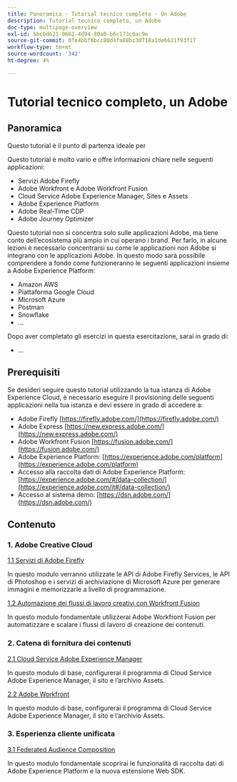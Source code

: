 ```yaml
---
title: Panoramica - Tutorial tecnico completo - Un Adobe
description: Tutorial tecnico completo, un Adobe
doc-type: multipage-overview
exl-id: 5bc0d621-0662-4d94-80a0-b6c173c0ac9e
source-git-commit: 0fe4bbf6bcc80d4fa88bc30718a1de6621f93f17
workflow-type: tm+mt
source-wordcount: '342'
ht-degree: 4%

---
```


# Tutorial tecnico completo, un Adobe

## Panoramica

Questo tutorial è il punto di partenza ideale per

Questo tutorial è molto vario e offre informazioni chiare nelle seguenti applicazioni:

- Servizi Adobe Firefly
- Adobe Workfront e Adobe Workfront Fusion
- Cloud Service Adobe Experience Manager, Sites e Assets
- Adobe Experience Platform
- Adobe Real-Time CDP
- Adobe Journey Optimizer


Questo tutorial non si concentra solo sulle applicazioni Adobe, ma tiene conto dell’ecosistema più ampio in cui operano i brand. Per farlo, in alcune lezioni è necessario concentrarsi su come le applicazioni non Adobe si integrano con le applicazioni Adobe. In questo modo sarà possibile comprendere a fondo come funzioneranno le seguenti applicazioni insieme a Adobe Experience Platform:

- Amazon AWS
- Piattaforma Google Cloud
- Microsoft Azure
- Postman
- Snowflake
- ...

Dopo aver completato gli esercizi in questa esercitazione, sarai in grado di:

- ...

## Prerequisiti

Se desideri seguire questo tutorial utilizzando la tua istanza di Adobe Experience Cloud, è necessario eseguire il provisioning delle seguenti applicazioni nella tua istanza e devi essere in grado di accedere a:

- Adobe Firefly [https://firefly.adobe.com/](https://firefly.adobe.com/)
- Adobe Express [https://new.express.adobe.com/](https://new.express.adobe.com/)
- Adobe Workfront Fusion [https://fusion.adobe.com/](https://fusion.adobe.com/)
- Adobe Experience Platform: [https://experience.adobe.com/platform](https://experience.adobe.com/platform)
- Accesso alla raccolta dati di Adobe Experience Platform: [https://experience.adobe.com/#/data-collection/](https://experience.adobe.com/it#/data-collection/)
- Accesso al sistema demo: [https://dsn.adobe.com/](https://dsn.adobe.com/)

## Contenuto

### 1. Adobe Creative Cloud

[1.1 Servizi di Adobe Firefly](./modules/creative-cloud/module1.1/firefly-services.md)

In questo modulo verranno utilizzate le API di Adobe Firefly Services, le API di Photoshop e i servizi di archiviazione di Microsoft Azure per generare immagini e memorizzarle a livello di programmazione.

[1.2 Automazione dei flussi di lavoro creativi con Workfront Fusion](./modules/creative-cloud/module1.2/automation.md)

In questo modulo fondamentale utilizzerai Adobe Workfront Fusion per automatizzare e scalare i flussi di lavoro di creazione dei contenuti.

### 2. Catena di fornitura dei contenuti

[2.1 Cloud Service Adobe Experience Manager](./modules/csc/module2.1/aemcs.md)

In questo modulo di base, configurerai il programma di Cloud Service Adobe Experience Manager, il sito e l’archivio Assets.

[2.2 Adobe Workfront](./modules/csc/module2.2/workfront.md)

In questo modulo di base, configurerai il programma di Cloud Service Adobe Experience Manager, il sito e l’archivio Assets.

### 3. Esperienza cliente unificata

[3.1 Federated Audience Composition](./modules/uce/module3.1/fac.md)

In questo modulo fondamentale scoprirai le funzionalità di raccolta dati di Adobe Experience Platform e la nuova estensione Web SDK.

